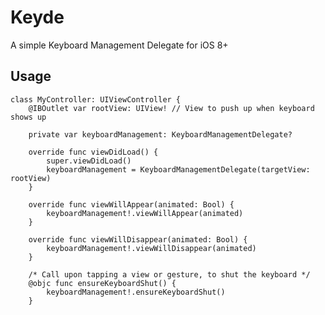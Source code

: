 # Keyde
A simple Keyboard Management Delegate for iOS 8+

Usage
-----

    class MyController: UIViewController {
	    @IBOutlet var rootView: UIView! // View to push up when keyboard shows up
	    
	    private var keyboardManagement: KeyboardManagementDelegate?

		override func viewDidLoad() {
			super.viewDidLoad()
			keyboardManagement = KeyboardManagementDelegate(targetView: rootView)
		}

		override func viewWillAppear(animated: Bool) {
			keyboardManagement!.viewWillAppear(animated)
		}

		override func viewWillDisappear(animated: Bool) {
			keyboardManagement!.viewWillDisappear(animated)
		}
	
		/* Call upon tapping a view or gesture, to shut the keyboard */
		@objc func ensureKeyboardShut() {
			keyboardManagement!.ensureKeyboardShut()
		}




